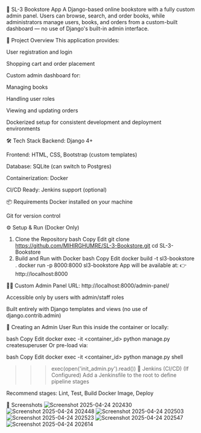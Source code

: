 📘 SL-3 Bookstore App
A Django-based online bookstore with a fully custom admin panel. Users can browse, search, and order books, while administrators manage users, books, and orders from a custom-built dashboard — no use of Django's built-in admin interface.

🚀 Project Overview
This application provides:

User registration and login

Shopping cart and order placement

Custom admin dashboard for:

Managing books

Handling user roles

Viewing and updating orders

Dockerized setup for consistent development and deployment environments

🛠️ Tech Stack
Backend: Django 4+

Frontend: HTML, CSS, Bootstrap (custom templates)

Database: SQLite (can switch to Postgres)

Containerization: Docker

CI/CD Ready: Jenkins support (optional)

📦 Requirements
Docker installed on your machine

Git for version control

⚙️ Setup & Run (Docker Only)
1. Clone the Repository
bash
Copy
Edit
git clone https://github.com/MIHIRGHUMRE/SL-3-Bookstore.git
cd SL-3-Bookstore
2. Build and Run with Docker
bash
Copy
Edit
docker build -t sl3-bookstore .
docker run -p 8000:8000 sl3-bookstore
App will be available at:
👉 http://localhost:8000

🧑‍💼 Custom Admin Panel
URL: http://localhost:8000/admin-panel/

Accessible only by users with admin/staff roles

Built entirely with Django templates and views (no use of django.contrib.admin)

🔐 Creating an Admin User
Run this inside the container or locally:

bash
Copy
Edit
docker exec -it <container_id> python manage.py createsuperuser
Or pre-load via:

bash
Copy
Edit
docker exec -it <container_id> python manage.py shell
>>> exec(open('init_admin.py').read())
🧪 Jenkins (CI/CD) (If Configured)
Add a Jenkinsfile to the root to define pipeline stages

Recommend stages: Lint, Test, Build Docker Image, Deploy

📸 Screenshots
![Screenshot 2025-04-24 202430](https://github.com/user-attachments/assets/4f1a5c28-8e96-4987-8692-4437f3808b0c)
![Screenshot 2025-04-24 202448](https://github.com/user-attachments/assets/2f6e1b5b-63a0-4494-aa1c-6f89ad17e6ba)
![Screenshot 2025-04-24 202503](https://github.com/user-attachments/assets/2b3f2f4c-c477-43c4-bd6a-c299553c3435)
![Screenshot 2025-04-24 202523](https://github.com/user-attachments/assets/023dc6f8-b0ca-4890-bfa8-b89360bf6103)
![Screenshot 2025-04-24 202547](https://github.com/user-attachments/assets/6922b3d5-7a5b-4418-8301-ecbdc2312dd2)
![Screenshot 2025-04-24 202614](https://github.com/user-attachments/assets/233ff7b3-418f-4df1-9728-2a78dea6b4a0)
